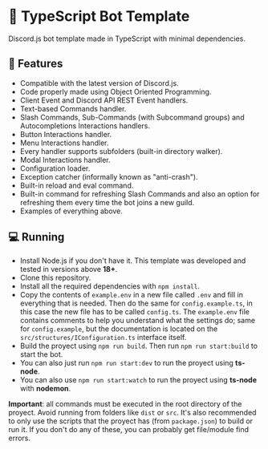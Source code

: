 # 🤖 TypeScript Bot Template
Discord.js bot template made in TypeScript with minimal dependencies.

## 🎉 Features
- Compatible with the latest version of Discord.js.
- Code properly made using Object Oriented Programming.
- Client Event and Discord API REST Event handlers.
- Text-based Commands handler.
- Slash Commands, Sub-Commands (with Subcommand groups) and Autocompletions Interactions handlers.
- Button Interactions handler.
- Menu Interactions handler.
- Every handler supports subfolders (built-in directory walker).
- Modal Interactions handler.
- Configuration loader.
- Exception catcher (informally known as "anti-crash").
- Built-in reload and eval command.
- Built-in command for refreshing Slash Commands and also an option for refreshing them every time the bot joins a new guild.
- Examples of everything above.

## 💻 Running

- Install Node.js if you don't have it. This template was developed and tested in versions above **18+**.
- Clone this repository.
- Install all the required dependencies with `npm install`.
- Copy the contents of `example.env` in a new file called `.env` and fill in everything that is needed. Then do the same for `config.example.ts`, in this case the new file has to be called `config.ts`. The `example.env` file contains comments to help you understand what the settings do; same for `config.example`, but the documentation is located on the `src/structures/IConfiguration.ts` interface itself.
- Build the proyect using `npm run build`. Then run `npm run start:build` to start the bot.
- You can also just run `npm run start:dev` to run the proyect using **ts-node**.
- You can also use `npm run start:watch` to run the proyect using **ts-node** with **nodemon**.

**Important**: all commands must be executed in the root directory of the proyect. Avoid running from folders like `dist` or `src`. It's also recommended to only use the scripts that the proyect has (from `package.json`) to build or run it. If you don't do any of these, you can probably get file/module find errors.
